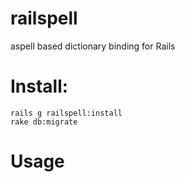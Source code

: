 railspell
=========

aspell based dictionary binding for Rails

Install:
======== 

    rails g railspell:install
    rake db:migrate 

Usage
=====





